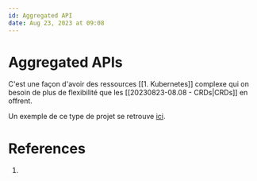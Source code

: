 ```yaml
---
id: Aggregated API
date: Aug 23, 2023 at 09:08
---
```

# Aggregated APIs
C'est une façon d'avoir des ressources [[1. Kubernetes]] complexe qui on besoin de plus de flexibilité que les [[20230823-08.08 - CRDs|CRDs]] en offrent.

Un exemple de ce type de projet se retrouve [ici](https://github.com/kubernetes/sample-apiserver).
# References
1. 